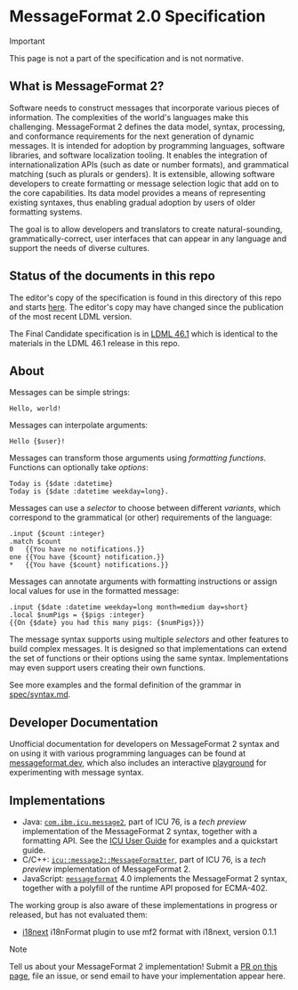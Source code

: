 # MessageFormat 2.0 Specification

> [!IMPORTANT]
> This page is not a part of the specification and is not normative.

## What is MessageFormat 2?

Software needs to construct messages that incorporate various pieces of information.
The complexities of the world's languages make this challenging.
MessageFormat 2 defines the data model, syntax, processing, and conformance requirements
for the next generation of dynamic messages.
It is intended for adoption by programming languages, software libraries, and software localization tooling.
It enables the integration of internationalization APIs (such as date or number formats),
and grammatical matching (such as plurals or genders).
It is extensible, allowing software developers to create formatting
or message selection logic that add on to the core capabilities.
Its data model provides a means of representing existing syntaxes,
thus enabling gradual adoption by users of older formatting systems.

The goal is to allow developers and translators to create natural-sounding, grammatically-correct,
user interfaces that can appear in any language and support the needs of diverse cultures.

## Status of the documents in this repo

The editor's copy of the specification is found in this directory of this repo and starts [here](intro.md).
The editor's copy may have changed since the publication of the most recent LDML version.

The Final Candidate specification is in [LDML 46.1](https://www.unicode.org/reports/tr35/tr35-73/tr35-messageFormat.html)
which is identical to the materials in the LDML 46.1 release in this repo.

## About

Messages can be simple strings:

    Hello, world!

Messages can interpolate arguments:

    Hello {$user}!

Messages can transform those arguments using _formatting functions_.
Functions can optionally take _options_:

    Today is {$date :datetime}
    Today is {$date :datetime weekday=long}.

Messages can use a _selector_ to choose between different _variants_,
which correspond to the grammatical (or other) requirements of the language:

    .input {$count :integer}
    .match $count
    0   {{You have no notifications.}}
    one {{You have {$count} notification.}}
    *   {{You have {$count} notifications.}}

Messages can annotate arguments with formatting instructions
or assign local values for use in the formatted message:

    .input {$date :datetime weekday=long month=medium day=short}
    .local $numPigs = {$pigs :integer}
    {{On {$date} you had this many pigs: {$numPigs}}}

The message syntax supports using multiple _selectors_ and other features
to build complex messages.
It is designed so that implementations can extend the set of functions or their options
using the same syntax.
Implementations may even support users creating their own functions.

See more examples and the formal definition of the grammar in [spec/syntax.md](./syntax.md).

## Developer Documentation

Unofficial documentation for developers on MessageFormat 2 syntax and on using it with
various programming languages can be found at [messageformat.dev](https://messageformat.dev/),
which also includes an interactive [playground](https://messageformat.dev/playground/)
for experimenting with message syntax.

## Implementations

- Java: [`com.ibm.icu.message2`](https://unicode-org.github.io/icu-docs/apidoc/dev/icu4j/index.html?com/ibm/icu/message2/package-summary.html), part of ICU 76, is a _tech preview_ implementation of the MessageFormat 2 syntax, together with a formatting API. See the [ICU User Guide](https://unicode-org.github.io/icu/userguide/format_parse/messages/mf2.html) for examples and a quickstart guide.
- C/C++: [`icu::message2::MessageFormatter`](https://unicode-org.github.io/icu-docs/apidoc/released/icu4c/classicu_1_1message2_1_1MessageFormatter.html), part of ICU 76, is a _tech preview_ implementation of MessageFormat 2.
- JavaScript: [`messageformat`](https://github.com/messageformat/messageformat/tree/main/mf2/messageformat) 4.0 implements the MessageFormat 2 syntax, together with a polyfill of the runtime API proposed for ECMA-402.

The working group is also aware of these implementations in progress or released, but has not evaluated them:
- [i18next](https://www.npmjs.com/package/i18next-mf2) i18nFormat plugin to use mf2 format with i18next, version 0.1.1

> [!NOTE]
> Tell us about your MessageFormat 2 implementation!
> Submit a [PR on this page](https://github.com/unicode-org/message-format-wg/edit/main/spec/README.md), file an issue, or send email to have your implementation appear here.
